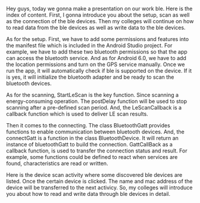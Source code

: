 Hey guys, today we gonna make a presentation on our work ble.
Here is the index of content.
First, I gonna introduce you about the setup, scan as well as the connection of the ble devices.
Then my colleges will continue on how to read data from the ble devices as well as write data to the ble devices.

As for the setup.
First, we have to add some permissions and features into the manifest file which is included in the Android Studio project.
For example, we have to add these two bluetooth permissions so that the app can access the bluetooth service.
And as for Android 6.0, we have to add the location permissions and turn on the GPS service manually.
Once we run the app, it will automatically check if ble is supported on the device. 
If it is yes, it will initialize the bluetooth adapter and be ready to scan the bluetooth devices.

As for the scanning, StartLeScan is the key function. Since scanning a energy-consuming operation.
The postDelay function will be used to stop scanning after a pre-defined scan period.
And, the LeScanCallback is a callback function which is used to deliver LE scan results.

Then it comes to the connecting.
The class BluetoothGatt provides functions to enable communication between bluetooth devices.
And, the connectGatt is a function in the class BluetoothDevice.
It will return an instance of bluetoothGatt to build the connection.
GattCallBack as a callback function, is used to transfer the connection status and result.
For example, some functions could be defined to react when services are found, characteristics are read or written.

Here is the device scan activity where some discovered ble devices are listed.
Once the certain device is clicked. The name and mac address of the device will be transferred to the next activicy.
So, my colleges will introduce you about how to read and write data through ble devices in detail. 



